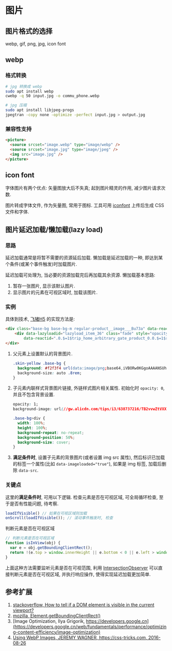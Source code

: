 # 图片

## 图片格式的选择

webp, gif, png, jpg, icon font

## webp

### 格式转换

```bash
# jpg 转换成 webp
sudo apt install webp
cwebp -q 50 input.jpg -o commu_phone.webp

# jpg 压缩
sudo apt install libjpeg-progs
jpegtran -copy none -optimize -perfect input.jpg > output.jpg
```

### 兼容性支持

```html
<picture>
  <source srcset="image.webp" type="image/webp" />
  <source srcset="image.jpg" type="image/jpeg" />
  <img src="image.jpg" />
</picture>
```

## icon font

字体图片有两个优点: 矢量图放大后不失真; 起到图片精灵的作用, 减少图片请求次数.

图片转成字体文件, 作为矢量图, 常用于图标. 工具可用 [iconfont](http://www.iconfont.cn/) 上传后生成 CSS 文件和字体.

## 图片延迟加载/懒加载(lazy load)

### 思路

延迟加载通常是将暂不需要的资源延后加载. 懒加载是延迟加载的一种, 即达到某个条件(或某个事件触发)时加载图片.

延迟加载可处理为, 当必要的资源加载完后再加载其余资源. 懒加载基本思路:

1. 暂存一张图片, 显示该默认图片.
2. 显示图片的元素在可视区域时, 加载该图片.

### 实例

具体到技术, [飞猪H5](https://h5.m.taobao.com/trip/home/index.html?_projVer=0.1.125) 的实现方法是:

```html
<div class="base-bg base-bg-m regular-product__image___Bu73a" data-reactid=".0.$=1$trip_home_arbitrary_gate_product_0.0.$=1$regular_item_1.0.$=10">
    <div data-lazyloadid="lazyload_item_36" class="fade" style="opacity: 1;background-image: url(&quot;//gw.alicdn.com/tips/i3/638737216/TB2vvwZtVXXXXX0XXXXXXXXXXXX_!!638737216.jpg_400x400q75.jpg_.webp&quot;);"
        data-reactid=".0.$=1$trip_home_arbitrary_gate_product_0.0.$=1$regular_item_1.0.$=10.$=11" data-imageloaded="true"></div>
</div>
```

1. 父元素上设置默认的背景图片.

    ```css
    .skin-yellow .base-bg {
      background: #f2f3f4 url(data:image/png;base64,iVBORw0KGgoAAAANSUhEUgAAALkAAABPCAMAAACAuJRqAAAAq1BMV…mgg7e+vIXHxHbzIMosU7LAtcvNOAUKpxf6kSUl8MPvAnj+AYRcPQeahlKYAAAAAElFTkSuQmCC) 50% no-repeat;
      background-size: auto .8rem;
    }
    ```

2. 子元素内联样式背景图片链接, 外链样式图片相关属性. 初始化时 `opacity: 0`, 并且不包含背景设置.

    ```css
    opacity: 1;
    background-image: url(//gw.alicdn.com/tips/i3/638737216/TB2vvwZtVXXXXX0XXXXXXXXXXXX_!!638737216.jpg_400x400q75.jpg_.webp);
    ```

    ```css
    .base-bg>div {
      width: 100%;
      height: 100%;
      background-repeat: no-repeat;
      background-position: 50%;
      background-size: cover;
    }
    ```

3. **满足条件时**, 设置子元素的背景图片(或者设置 img src 属性), 然后标识已加载的标签一个属性(比如 `data-imageloaded="true"`), 如果是 img 标签, 加载后删除 `data-src`.

### 关键点

这里的**满足条件时**, 可用以下逻辑. 检查元素是否在可视区域, 可全局循环检查, 至于是否有性能问题, 待考察.

```javascript
loadIfVisible() // 如果在可视区域则加载
onScroll(loadIfVisible()); // 滚动事件触发时, 检查
```

判断元素是否在可视区域

```javascript
// 判断元素是否在可视区域
function isInView(obj) {
  var e = obj.getBoundingClientRect();
  return !(e.top > window.innerHeight || e.bottom < 0 || e.left > window.innerWidth || e.right < 0)
}
```

上面这种方法需要监听元素是否在可视范围, 利用 [IntersectionObserver](https://developer.mozilla.org/en-US/docs/Web/API/Intersection_Observer_API) 可以直接判断元素是否在可视区域, 并执行响应操作, 使得实现延迟加载更加简单.

## 参考扩展

1. [stackoverflow, How to tell if a DOM element is visible in the current viewport?](https://stackoverflow.com/questions/123999/how-to-tell-if-a-dom-element-is-visible-in-the-current-viewport#7557433)
2. [mozilla, Element.getBoundingClientRect()](https://developer.mozilla.org/zh-CN/docs/Web/API/Element/getBoundingClientRect)
3. [Image Optimization, Ilya Grigorik, https://developers.google.cn](https://developers.google.cn/web/fundamentals/performance/optimizing-content-efficiency/image-optimization)
4. [Using WebP Images, JEREMY WAGNER, https://css-tricks.com, 2016-08-26](https://css-tricks.com/using-webp-images/)
